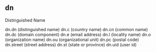 # `dn`

Distinguished Name

dn.dn  (distinguished name)
dn.c  (country name)
dn.cn  (common name)
dn.dc  (domain component)
dn.e  (email address)
dn.l  (locality name)
dn.o  (organization name)
dn.ou  (organizational unit)
dn.pc  (postal code)
dn.street  (street address)
dn.st  (state or province)
dn.uid  (user id)
